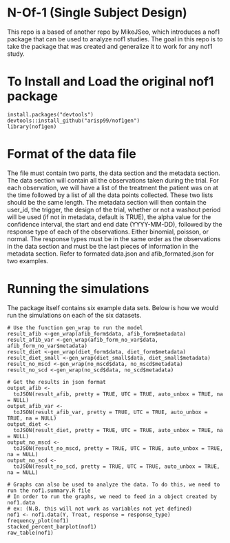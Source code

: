 # N-Of-1 (Single Subject Design)

This repo is a based of another repo by MikeJSeo, which introduces a nof1 package that can be used to analyze nof1 studies. The goal in this repo is to take the package that was created and generalize it to work for any nof1 study.

# To Install and Load the original nof1 package

```{r}
install.packages("devtools")
devtools::install_github("arisp99/nof1gen")
library(nof1gen)
```

# Format of the data file

The file must contain two parts, the data section and the metadata section. The data section will contain all the observations taken during the trial. For each observation, we will have a list of the treatment the patient was on at the time followed by a list of all the data points collected. These two lists should be the same length. The metadata section will then contain the  user_id, the trigger, the design of the trial, whether or not a washout  period will be used (if not in metadata, default is TRUE), the alpha value for the confidence interval, the start and end  date (YYYY-MM-DD), followed by the response type of each of the observations. Either binomial, poisson, or normal. The response types must be in the same order as the observations in the data section and must be the last pieces of information in the metadata section. Refer to formated data.json and afib_formated.json for two examples.

# Running the simulations
The package itself contains six example data sets. Below is how we would run the simulations on each of the six datasets.
```{r}
# Use the function gen_wrap to run the model
result_afib <-gen_wrap(afib_form$data, afib_form$metadata)
result_afib_var <-gen_wrap(afib_form_no_var$data, afib_form_no_var$metadata)
result_diet <-gen_wrap(diet_form$data, diet_form$metadata)
result_diet_small <-gen_wrap(diet_small$data, diet_small$metadata)
result_no_mscd <-gen_wrap(no_mscd$data, no_mscd$metadata)
result_no_scd <-gen_wrap(no_scd$data, no_scd$metadata)

# Get the results in json format
output_afib <-
  toJSON(result_afib, pretty = TRUE, UTC = TRUE, auto_unbox = TRUE, na = NULL)
output_afib_var <-
  toJSON(result_afib_var, pretty = TRUE, UTC = TRUE, auto_unbox = TRUE, na = NULL)
output_diet <-
  toJSON(result_diet, pretty = TRUE, UTC = TRUE, auto_unbox = TRUE, na = NULL)
output_no_mscd <-
  toJSON(result_no_mscd, pretty = TRUE, UTC = TRUE, auto_unbox = TRUE, na = NULL)
output_no_scd <-
  toJSON(result_no_scd, pretty = TRUE, UTC = TRUE, auto_unbox = TRUE, na = NULL)

# Graphs can also be used to analyze the data. To do this, we need to run the nof1.summary.R file
# In order to run the graphs, we need to feed in a object created by nof1.data
# ex: (N.B. this will not work as variables not yet defined)
nof1 <- nof1.data(Y, Treat, response = response_type)
frequency_plot(nof1)
stacked_percent_barplot(nof1)
raw_table(nof1)
```
